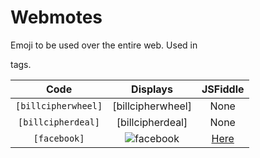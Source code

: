 # Webmotes
Emoji to be used over the entire web. Used in <div> tags.

Code | Displays | JSFiddle
:---: | :---: | :---:
`[billcipherwheel]`  | [billcipherwheel]  | None
`[billcipherdeal]`  | [billcipherdeal]  | None
`[facebook]` | ![facebook](http://ownlocal-adforge-assets.s3.amazonaws.com/production/social/facebook-03b14203ab0e8e3c82388d329d0a57b5d116b7e784060ba214be6571ea6653f8.png) | [Here](https://jsfiddle.net/edqf3vnz/3/)

